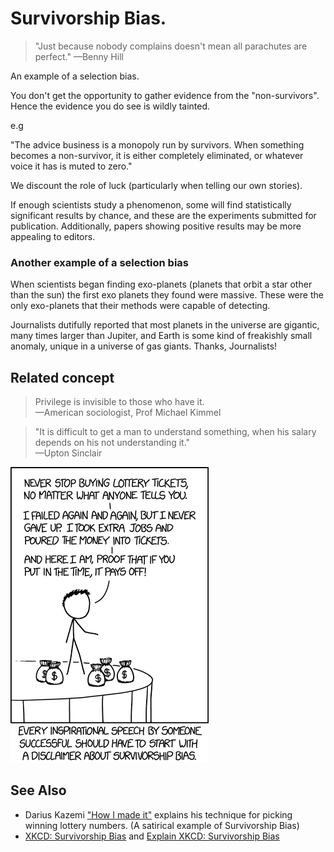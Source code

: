 # Survivorship Bias.

>"Just because nobody complains doesn't mean all parachutes are perfect."
> &mdash;Benny Hill

An example of a selection bias.

You don't get the opportunity to gather evidence from the "non-survivors". Hence the evidence you do see is wildly tainted.

e.g

"The advice business is a monopoly run by survivors. When something becomes a non-survivor, it is either completely eliminated, or whatever voice it has is muted to zero."

We discount the role of luck (particularly when telling our own stories).

If enough scientists study a phenomenon, some will find statistically significant results by chance, and these are the experiments submitted for publication. Additionally, papers showing positive results may be more appealing to editors.

### Another example of a selection bias

When scientists began finding exo-planets (planets that orbit a star other than the sun) the first exo planets they found were massive. These were the only exo-planets that their methods were capable of detecting.

Journalists dutifully reported that most planets in the universe are gigantic, many times larger than Jupiter, and Earth is some kind of freakishly small anomaly, unique in a universe of gas giants. Thanks, Journalists!

## Related concept

> Privilege is invisible to those who have it.<br />
> &mdash;American sociologist, Prof Michael Kimmel

> "It is difficult to get a man to understand something, when his salary depends on his not understanding it."<br />
> &mdash;Upton Sinclair


<img alt="They say you can't argue with results, but what kind of defeatist attitude is that? If you stick with it, you can argue with ANYTHING." src="survivorship_bias.png" width="317" height="473">

## See Also

 * Darius Kazemi ["How I made it"](https://www.youtube.com/watch?v=l_F9jxsfGCw)  explains his technique for picking winning lottery numbers. (A satirical example of Survivorship Bias) 
 * [XKCD: Survivorship Bias](https://www.xkcd.com/1827/) and [Explain XKCD: Survivorship Bias](https://www.explainxkcd.com/wiki/index.php/1827:_Survivorship_Bias)  

 